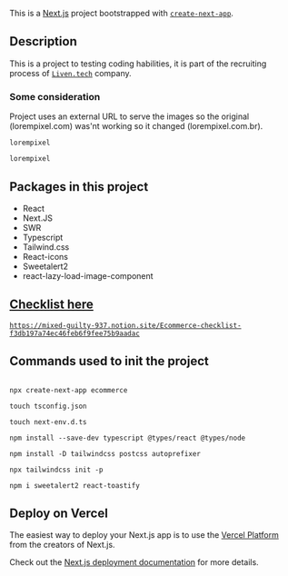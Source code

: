 This is a [Next.js](https://nextjs.org/) project bootstrapped with [`create-next-app`](https://github.com/vercel/next.js/tree/canary/packages/create-next-app).

## Description

This is a project to testing coding habilities, it is part of the recruiting process of [`Liven.tech`](https://liven.tech) company.

### Some consideration

Project uses an external URL to serve the images so the original (lorempixel.com) was'nt working so it changed (lorempixel.com.br).

```
lorempixel
```


```
lorempixel
```


## Packages in this project

* React
* Next.JS
* SWR
* Typescript
* Tailwind.css
* React-icons
* Sweetalert2
* react-lazy-load-image-component

## [Checklist here](https://mixed-guilty-937.notion.site/Ecommerce-checklist-f3db197a74ec46feb6f9fee75b9aadac)

[`https://mixed-guilty-937.notion.site/Ecommerce-checklist-f3db197a74ec46feb6f9fee75b9aadac`](https://mixed-guilty-937.notion.site/Ecommerce-checklist-f3db197a74ec46feb6f9fee75b9aadac)

## Commands used to init the project

```

npx create-next-app ecommerce

touch tsconfig.json

touch next-env.d.ts

npm install --save-dev typescript @types/react @types/node

npm install -D tailwindcss postcss autoprefixer

npx tailwindcss init -p

npm i sweetalert2 react-toastify

```

## Deploy on Vercel

The easiest way to deploy your Next.js app is to use the [Vercel Platform](https://vercel.com/new?utm_medium=default-template&filter=next.js&utm_source=create-next-app&utm_campaign=create-next-app-readme) from the creators of Next.js.

Check out the [Next.js deployment documentation](https://nextjs.org/docs/deployment) for more details.
